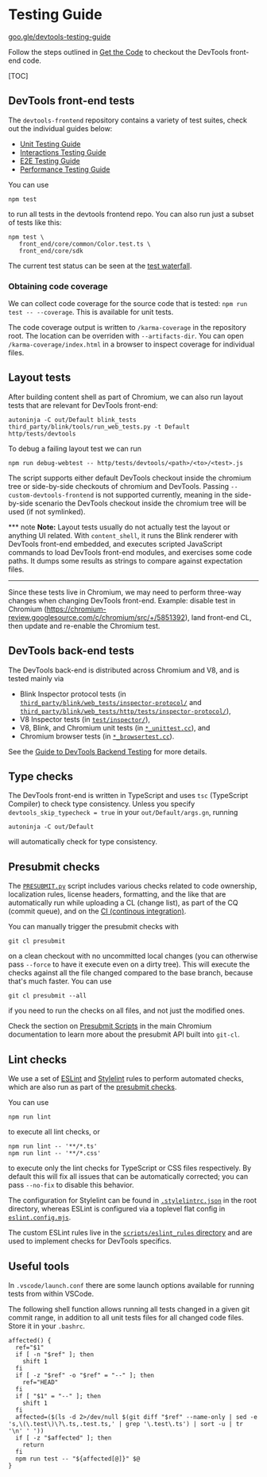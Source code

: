 # Testing Guide

[goo.gle/devtools-testing-guide](http://goo.gle/devtools-testing-guide)

Follow the steps outlined in [Get the Code](../docs/get_the_code.md) to checkout the DevTools front-end code.

[TOC]

## DevTools front-end tests

The `devtools-frontend` repository contains a variety of test suites, check
out the individual guides below:

* [Unit Testing Guide](./unit/README.md)
* [Interactions Testing Guide](./interactions/README.md)
* [E2E Testing Guide](./e2e/README.md)
* [Performance Testing Guide](./perf/README.md)

You can use

```
npm test
```

to run all tests in the devtools frontend repo. You can also run just a
subset of tests like this:

```
npm test \
   front_end/core/common/Color.test.ts \
   front_end/core/sdk
```

The current test status can be seen at the
[test waterfall](https://ci.chromium.org/p/devtools-frontend/g/main/console).

### Obtaining code coverage

We can collect code coverage for the source code that is tested: `npm run test -- --coverage`. This is available for
unit tests.

The code coverage output is written to `/karma-coverage` in the repository root. The
location can be overriden with `--artifacts-dir`.  You can open `/karma-coverage/index.html` in a browser to inspect
coverage for individual files.

## Layout tests

After building content shell as part of Chromium, we can also run layout tests that are relevant for DevTools front-end:

```
autoninja -C out/Default blink_tests
third_party/blink/tools/run_web_tests.py -t Default http/tests/devtools
```

To debug a failing layout test we can run
```
npm run debug-webtest -- http/tests/devtools/<path>/<to>/<test>.js
```

The script supports either default DevTools checkout inside the chromium tree or side-by-side checkouts of chromium and
DevTools. Passing `--custom-devtools-frontend` is not supported currently, meaning in the side-by-side scenario the
DevTools checkout inside the chromium tree will be used (if not symlinked).

*** note
**Note:** Layout tests usually do not actually test the layout or anything UI related. With `content_shell`,
it runs the Blink renderer with DevTools front-end embedded, and executes scripted JavaScript commands to
load DevTools front-end modules, and exercises some code paths. It dumps some results as strings to compare
against expectation files.
***

Since these tests live in Chromium, we may need to perform three-way changes when changing DevTools front-end. Example: disable test in Chromium (https://chromium-review.googlesource.com/c/chromium/src/+/5851392), land front-end CL, then update and re-enable the Chromium test.

## DevTools back-end tests

The DevTools back-end is distributed across Chromium and V8, and is tested mainly via

* Blink Inspector protocol tests (in [`third_party/blink/web_tests/inspector-protocol/`](https://source.chromium.org/chromium/chromium/src/+/main:third_party/blink/web_tests/inspector-protocol/) and [`third_party/blink/web_tests/http/tests/inspector-protocol/`](https://source.chromium.org/chromium/chromium/src/+/main:third_party/blink/web_tests/http/tests/inspector-protocol/)),
* V8 Inspector tests (in [`test/inspector/`](https://source.chromium.org/chromium/chromium/src/+/main:v8/test/inspector/)),
* V8, Blink, and Chromium unit tests (in [`*_unittest.cc`](https://source.chromium.org/search?q=f:.*_unittest.cc)), and
* Chromium browser tests (in [`*_browsertest.cc`](https://source.chromium.org/search?q=f:.*_browsertest.cc)).

See the [Guide to DevTools Backend Testing](https://docs.google.com/document/d/1m_RWQ4YrwKqd7wxNqadaLmia1VQIuNKSTzGC3Z9ExUo)
for more details.

## Type checks

The DevTools front-end is written in TypeScript and uses `tsc` (TypeScript Compiler) to check type consistency.
Unless you specify `devtools_skip_typecheck = true` in your `out/Default/args.gn`, running
```
autoninja -C out/Default
```
will automatically check for type consistency.

## Presubmit checks

The [`PRESUBMIT.py`](../PRESUBMIT.py) script includes various checks related to code ownership, localization rules,
license headers, formatting, and the like that are automatically run while uploading a CL (change list), as part of
the CQ (commit queue), and on the [CI (continous integration)](https://ci.chromium.org/p/devtools-frontend/g/main/console).

You can manually trigger the presubmit checks with
```
git cl presubmit
```
on a clean checkout with no uncommitted local changes (you can otherwise pass `--force` to have it execute even
on a dirty tree). This will execute the checks against all the file changed compared to the base branch, because
that's much faster. You can use
```
git cl presubmit --all
```
if you need to run the checks on all files, and not just the modified ones.

Check the section on [Presubmit Scripts](https://www.chromium.org/developers/how-tos/depottools/presubmit-scripts/)
in the main Chromium documentation to learn more about the presubmit API built into `git-cl`.

## Lint checks

We use a set of [ESLint](https://eslint.org) and [Stylelint](https://stylelint.io) rules to perform automated checks,
which are also run as part of the [presubmit checks](#Presubmit-checks).

You can use
```
npm run lint
```
to execute all lint checks, or
```
npm run lint -- '**/*.ts'
npm run lint -- '**/*.css'
```
to execute only the lint checks for TypeScript or CSS files respectively. By default this will fix all issues
that can be automatically corrected; you can pass `--no-fix` to disable this behavior.

The configuration for Stylelint can be found in [`.stylelintrc.json`](../.stylelintrc.json) in the root directory,
whereas ESLint is configured via a toplevel flat config in [`eslint.config.mjs`](../eslint.config.mjs).

The custom ESLint rules live in the [`scripts/eslint_rules` directory](../scripts/eslint_rules/) and are used
to implement checks for DevTools specifics.

## Useful tools

In `.vscode/launch.conf` there are some launch options available for running tests from within VSCode.

The following shell function allows running all tests changed in a given git commit range, in addition to all unit tests
files for all changed code files. Store it in your `.bashrc`.

```
affected() {
  ref="$1"
  if [ -n "$ref" ]; then
    shift 1
  fi
  if [ -z "$ref" -o "$ref" = "--" ]; then
    ref="HEAD"
  fi
  if [ "$1" = "--" ]; then
    shift 1
  fi
  affected=($(ls -d 2>/dev/null $(git diff "$ref" --name-only | sed -e 's,\(\.test\)\?\.ts,.test.ts,' | grep '\.test\.ts') | sort -u | tr '\n' ' '))
  if [ -z "$affected" ]; then
    return
  fi
  npm run test -- "${affected[@]}" $@
}

```

